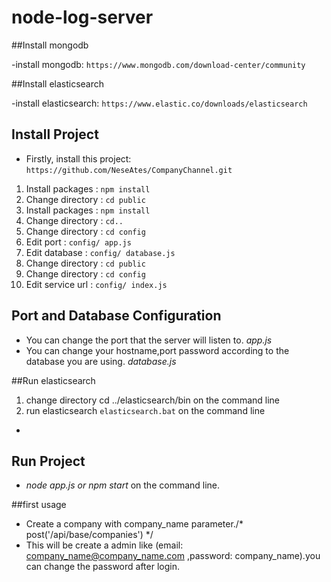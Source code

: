 # node-log-server

##Install mongodb 

-install mongodb: `https://www.mongodb.com/download-center/community`

##Install elasticsearch

-install elasticsearch: `https://www.elastic.co/downloads/elasticsearch`

## Install Project

- Firstly, install this project: `https://github.com/NeseAtes/CompanyChannel.git`

1. Install packages : `npm install`
2. Change directory : `cd public`
3. Install packages : `npm install`
4. Change directory : `cd..`
5. Change directory : `cd config`
6. Edit port : `config/ app.js`
7. Edit database : `config/ database.js`
8. Change directory : `cd public`
9. Change directory : `cd config`
10. Edit service url : `config/ index.js`

## Port and Database Configuration

- You can change the port that the server will listen to. *app.js*
- You can change your hostname,port password according to the database you are using. *database.js*


##Run elasticsearch

1. change directory cd ../elasticsearch/bin on the command line
2. run elasticsearch `elasticsearch.bat` on the command line
-

## Run Project
- *node app.js or npm start* on the command line.

##first usage
- Create a company with company_name parameter./* post('/api/base/companies') */
- This will be create a admin like (email: company_name@company_name.com  ,password: company_name).you can change the password after login.